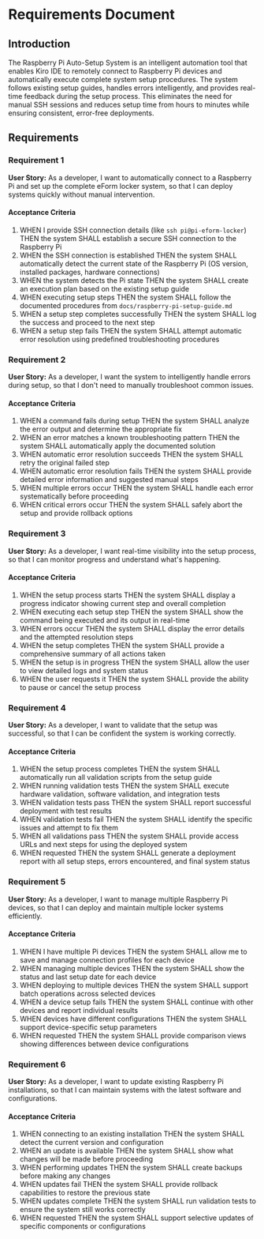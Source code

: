 # Requirements Document

## Introduction

The Raspberry Pi Auto-Setup System is an intelligent automation tool that enables Kiro IDE to remotely connect to Raspberry Pi devices and automatically execute complete system setup procedures. The system follows existing setup guides, handles errors intelligently, and provides real-time feedback during the setup process. This eliminates the need for manual SSH sessions and reduces setup time from hours to minutes while ensuring consistent, error-free deployments.

## Requirements

### Requirement 1

**User Story:** As a developer, I want to automatically connect to a Raspberry Pi and set up the complete eForm locker system, so that I can deploy systems quickly without manual intervention.

#### Acceptance Criteria

1. WHEN I provide SSH connection details (like `ssh pi@pi-eform-locker`) THEN the system SHALL establish a secure SSH connection to the Raspberry Pi
2. WHEN the SSH connection is established THEN the system SHALL automatically detect the current state of the Raspberry Pi (OS version, installed packages, hardware connections)
3. WHEN the system detects the Pi state THEN the system SHALL create an execution plan based on the existing setup guide
4. WHEN executing setup steps THEN the system SHALL follow the documented procedures from `docs/raspberry-pi-setup-guide.md`
5. WHEN a setup step completes successfully THEN the system SHALL log the success and proceed to the next step
6. WHEN a setup step fails THEN the system SHALL attempt automatic error resolution using predefined troubleshooting procedures

### Requirement 2

**User Story:** As a developer, I want the system to intelligently handle errors during setup, so that I don't need to manually troubleshoot common issues.

#### Acceptance Criteria

1. WHEN a command fails during setup THEN the system SHALL analyze the error output and determine the appropriate fix
2. WHEN an error matches a known troubleshooting pattern THEN the system SHALL automatically apply the documented solution
3. WHEN automatic error resolution succeeds THEN the system SHALL retry the original failed step
4. WHEN automatic error resolution fails THEN the system SHALL provide detailed error information and suggested manual steps
5. WHEN multiple errors occur THEN the system SHALL handle each error systematically before proceeding
6. WHEN critical errors occur THEN the system SHALL safely abort the setup and provide rollback options

### Requirement 3

**User Story:** As a developer, I want real-time visibility into the setup process, so that I can monitor progress and understand what's happening.

#### Acceptance Criteria

1. WHEN the setup process starts THEN the system SHALL display a progress indicator showing current step and overall completion
2. WHEN executing each setup step THEN the system SHALL show the command being executed and its output in real-time
3. WHEN errors occur THEN the system SHALL display the error details and the attempted resolution steps
4. WHEN the setup completes THEN the system SHALL provide a comprehensive summary of all actions taken
5. WHEN the setup is in progress THEN the system SHALL allow the user to view detailed logs and system status
6. WHEN the user requests it THEN the system SHALL provide the ability to pause or cancel the setup process

### Requirement 4

**User Story:** As a developer, I want to validate that the setup was successful, so that I can be confident the system is working correctly.

#### Acceptance Criteria

1. WHEN the setup process completes THEN the system SHALL automatically run all validation scripts from the setup guide
2. WHEN running validation tests THEN the system SHALL execute hardware validation, software validation, and integration tests
3. WHEN validation tests pass THEN the system SHALL report successful deployment with test results
4. WHEN validation tests fail THEN the system SHALL identify the specific issues and attempt to fix them
5. WHEN all validations pass THEN the system SHALL provide access URLs and next steps for using the deployed system
6. WHEN requested THEN the system SHALL generate a deployment report with all setup steps, errors encountered, and final system status

### Requirement 5

**User Story:** As a developer, I want to manage multiple Raspberry Pi devices, so that I can deploy and maintain multiple locker systems efficiently.

#### Acceptance Criteria

1. WHEN I have multiple Pi devices THEN the system SHALL allow me to save and manage connection profiles for each device
2. WHEN managing multiple devices THEN the system SHALL show the status and last setup date for each device
3. WHEN deploying to multiple devices THEN the system SHALL support batch operations across selected devices
4. WHEN a device setup fails THEN the system SHALL continue with other devices and report individual results
5. WHEN devices have different configurations THEN the system SHALL support device-specific setup parameters
6. WHEN requested THEN the system SHALL provide comparison views showing differences between device configurations

### Requirement 6

**User Story:** As a developer, I want to update existing Raspberry Pi installations, so that I can maintain systems with the latest software and configurations.

#### Acceptance Criteria

1. WHEN connecting to an existing installation THEN the system SHALL detect the current version and configuration
2. WHEN an update is available THEN the system SHALL show what changes will be made before proceeding
3. WHEN performing updates THEN the system SHALL create backups before making any changes
4. WHEN updates fail THEN the system SHALL provide rollback capabilities to restore the previous state
5. WHEN updates complete THEN the system SHALL run validation tests to ensure the system still works correctly
6. WHEN requested THEN the system SHALL support selective updates of specific components or configurations